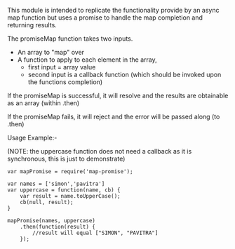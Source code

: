This module is intended to replicate the functionality provide by an async map function but uses a promise to handle the map completion and returning results.

The promiseMap function takes two inputs.

* An array to "map" over
* A function to apply to each element in the array, 
	* first input = array value
	* second input is a callback function (which should be invoked upon the functions completion)

If the promiseMap is successful, it will resolve and the results are obtainable as an array (within .then)

If the promiseMap fails, it will reject and the error will be passed along (to .then)

Usage Example:-

(NOTE: the uppercase function does not need a callback as it is synchronous, this is just to demonstrate)

```
var mapPromise = require('map-promise');

var names = ['simon','pavitra']
var uppercase = function(name, cb) {
	var result = name.toUpperCase();
	cb(null, result);
}

mapPromise(names, uppercase)
	.then(function(result) {
		//result will equal ["SIMON", "PAVITRA"]
	});
```
